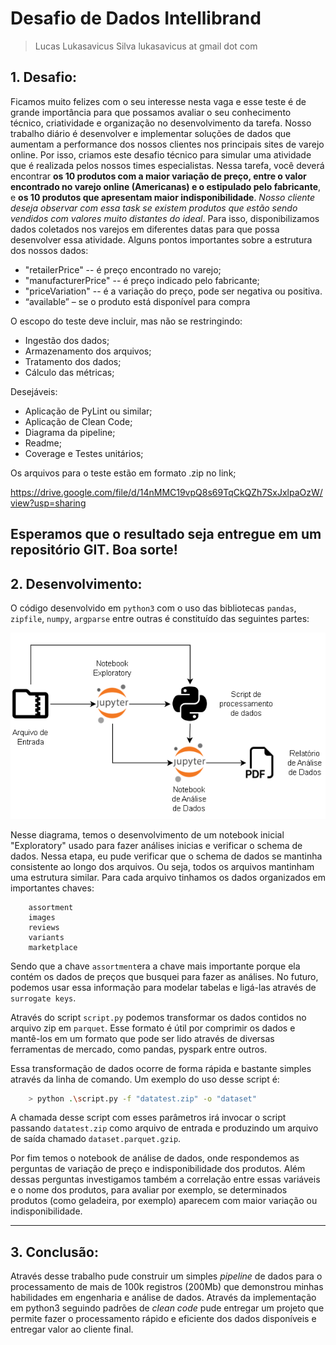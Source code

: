 # Desafio de Dados Intellibrand

> Lucas Lukasavicus Silva
> lukasavicus at gmail dot com

## 1. Desafio:
Ficamos muito felizes com o seu interesse nesta vaga e esse teste é de grande importância para que possamos avaliar o seu conhecimento técnico, criatividade e organização no desenvolvimento da tarefa. Nosso trabalho diário é desenvolver e implementar soluções de dados que aumentam a performance dos nossos clientes nos principais sites de varejo online. Por isso, criamos este desafio técnico para simular uma atividade que é realizada pelos nossos times especialistas. Nessa tarefa, você deverá encontrar **os 10 produtos com a maior variação de preço, entre o valor encontrado no varejo online (Americanas) e o estipulado pelo fabricante**, e **os 10 produtos que apresentam maior indisponibilidade**. _Nosso cliente deseja observar com essa task se existem produtos que estão sendo vendidos com valores muito distantes do ideal_. Para isso, disponibilizamos dados coletados nos varejos em diferentes datas para que possa desenvolver essa atividade. Alguns pontos importantes sobre a estrutura dos nossos dados:

- "retailerPrice" -- é preço encontrado no varejo;
- "manufacturerPrice" -- é preço indicado pelo fabricante;
- "priceVariation" -- é a variação do preço, pode ser negativa ou positiva.
- “available” – se o produto está disponível para compra

O escopo do teste deve incluir, mas não se restringindo:
- Ingestão dos dados;
- Armazenamento dos arquivos;
- Tratamento dos dados;
- Cálculo das métricas;

Desejáveis:
- Aplicação de PyLint ou similar;
- Aplicação de Clean Code;
- Diagrama da pipeline;
- Readme;
- Coverage e Testes unitários;


Os arquivos para o teste estão em formato .zip no link;

https://drive.google.com/file/d/14nMMC19vpQ8s69TqCkQZh7SxJxlpaOzW/view?usp=sharing

Esperamos que o resultado seja entregue em um repositório GIT.
Boa sorte!
---

## 2. Desenvolvimento:
O código desenvolvido em `python3` com o uso das bibliotecas `pandas`, `zipfile`, `numpy`, `argparse` entre outras é constituído das seguintes partes:

![diagram](./diagram.png)

Nesse diagrama, temos o desenvolvimento de um notebook inicial "Exploratory" usado para fazer análises inicias e verificar o schema de dados.
Nessa etapa, eu pude verificar que o schema de dados se mantinha consistente ao longo dos arquivos. Ou seja, todos os arquivos mantinham uma estrutura similar.
Para cada arquivo tinhamos os dados organizados em importantes chaves:
```
    assortment
    images
    reviews
    variants
    marketplace
```

Sendo que a chave `assortment`era a chave mais importante porque ela contém os dados de preços que busquei para fazer as análises.
No futuro, podemos usar essa informação para modelar tabelas e ligá-las através de `surrogate keys`.

Através do script `script.py` podemos transformar os dados contidos no arquivo zip em `parquet`. Esse formato é útil por comprimir os dados e mantê-los em um formato que pode ser lido através de diversas ferramentas de mercado, como pandas, pyspark entre outros.

Essa transformação de dados ocorre de forma rápida e bastante simples através da linha de comando. Um exemplo do uso desse script é:

```bash
    > python .\script.py -f "datatest.zip" -o "dataset"
```

A chamada desse script com esses parâmetros irá invocar o script passando `datatest.zip` como arquivo de entrada e produzindo um arquivo de saída chamado `dataset.parquet.gzip`.

Por fim temos o notebook de análise de dados, onde respondemos as perguntas de variação de preço e indisponibilidade dos produtos.
Além dessas perguntas investigamos também a correlação entre essas variáveis e o nome dos produtos, para avaliar por exemplo, se determinados produtos (como geladeira, por exemplo) aparecem com maior variação ou indisponibilidade.

---

## 3. Conclusão:
Através desse trabalho pude construir um simples _pipeline_ de dados para o processamento de mais de 100k registros (200Mb) que demonstrou minhas habilidades em engenharia e análise de dados.
Através da implementação em python3 seguindo padrões de _clean code_ pude entregar um projeto que permite fazer o processamento rápido e eficiente dos dados disponíveis e entregar valor ao cliente final.